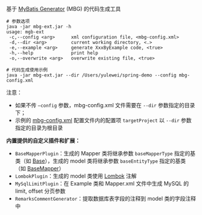 基于 [MyBatis Generator](https://mybatis.org/generator/) (MBG) 的代码生成工具

```
# 参数选项
java -jar mbg-ext.jar -h
usage: mgb-ext
 -c,--config <arg>      xml configuration file, <mbg-config.xml>
 -d,--dir <arg>         current working directory, <.>
 -e,--example <arg>     generate XxxByExample code, <true>
 -h,--help              print help
 -o,--overwrite <arg>   overwrite existing file, <true>

# 代码生成使用示例
java -jar mbg-ext.jar --dir /Users/yulewei/spring-demo --config mbg-config.xml
```

注意：

  - 如果不传 `–config` 参数，mbg-config.xml 文件需要在 `--dir` 参数指定的目录下；
  - 示例的 [mbg-config.xml](https://github.com/yulewei/mbg-ext/blob/master/mbg-config.xml) 配置文件内的配置项 `targetProject` 以 `--dir` 参数指定的目录为根目录

**内置提供的自定义插件和扩展：**

  - `BaseMapperPlugin`：生成的 Mapper 类将继承参数 `baseMapperType` 指定的基类（如 [Base](https://github.com/yulewei/mbg-ext/blob/master/src/main/java/org/mybatis/ext/base/Base.java)），生成的 model
 类将继承参数 `baseEntityType` 指定的基类（如 [BaseMapper](https://github.com/yulewei/mbg-ext/blob/master/src/main/java/org/mybatis/ext/base/BaseMapper.java)）
  - `LombokPlugin`：生成的 model 类使用 [Lombok](https://projectlombok.org/) 注解
  - `MySqlLimitPlugin`：在 Example 类和 Mapper.xml 文件中生成 MySQL 的 limit, offset 分页参数
  - `RemarksCommentGenerator`：提取数据库表字段的注释到 model 类的字段注释中
